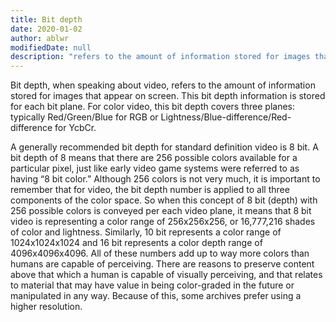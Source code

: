 ```yaml
---
title: Bit depth
date: 2020-01-02
author: ablwr
modifiedDate: null
description: "refers to the amount of information stored for images that appear on screen."
---
```


Bit depth, when speaking about video, refers to the amount of information stored for images that appear on screen. This bit depth information is stored for each bit plane. For color video, this bit depth covers three planes: typically Red/Green/Blue for RGB or Lightness/Blue-difference/Red-difference for YcbCr.

A generally recommended bit depth for standard definition video is 8 bit. A bit depth of 8 means that there are 256 possible colors available for a particular pixel, just like early video game systems were referred to as having “8 bit color.” Although 256 colors is not very much, it is important to remember that for video, the bit depth number is applied to all three components of the color space. So when this concept of 8 bit (depth) with 256 possible colors is conveyed per each video plane, it means that 8 bit video is representing a color range of 256x256x256, or 16,777,216 shades of color and lightness. Similarly, 10 bit represents a color range of 1024x1024x1024 and 16 bit represents a color depth range of 4096x4096x4096. All of these numbers add up to way more colors than humans are capable of perceiving.
There are reasons to preserve content above that which a human is capable of visually perceiving, and that relates to material that may have value in being color-graded in the future or manipulated in any way. Because of this, some archives prefer using a higher resolution.